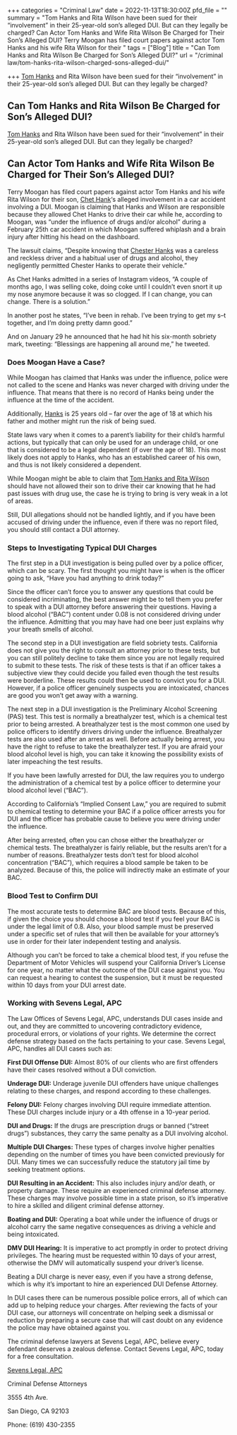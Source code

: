+++
categories = "Criminal Law"
date = 2022-11-13T18:30:00Z
pfd_file = ""
summary = "Tom Hanks and Rita Wilson have been sued for their “involvement” in their 25-year-old son’s alleged DUI. But can they legally be charged? Can Actor Tom Hanks and Wife Rita Wilson Be Charged for Their Son’s Alleged DUI? Terry Moogan has filed court papers against actor Tom Hanks and his wife Rita Wilson for their "
tags = ["Blog"]
title = "Can Tom Hanks and Rita Wilson Be Charged for Son’s Alleged DUI?"
url = "/criminal law/tom-hanks-rita-wilson-charged-sons-alleged-dui/"

+++
[Tom Hanks](https://www.sevenslegal.com/) and Rita Wilson have been sued for their “involvement” in their 25-year-old son’s alleged DUI. But can they legally be charged?

## Can Tom Hanks and Rita Wilson Be Charged for Son’s Alleged DUI?

[Tom Hanks](https://www.sevenslegal.com/) and Rita Wilson have been sued for their “involvement” in their 25-year-old son’s alleged DUI. But can they legally be charged?

## Can Actor Tom Hanks and Wife Rita Wilson Be Charged for Their Son’s Alleged DUI?

Terry Moogan has filed court papers against actor Tom Hanks and his wife Rita Wilson for their son, [Chet Hank](https://www.sevenslegal.com/)‘s alleged involvement in a car accident involving a DUI. Moogan is claiming that Hanks and Wilson are responsible because they allowed Chet Hanks to drive their car while he, according to Moogan, was “under the influence of drugs and/or alcohol” during a February 25th car accident in which Moogan suffered whiplash and a brain injury after hitting his head on the dashboard.

The lawsuit claims, “Despite knowing that [Chester Hanks](https://www.sevenslegal.com/) was a careless and reckless driver and a habitual user of drugs and alcohol, they negligently permitted Chester Hanks to operate their vehicle.”

As Chet Hanks admitted in a series of Instagram videos, “A couple of months ago, I was selling coke, doing coke until I couldn’t even snort it up my nose anymore because it was so clogged. If I can change, you can change. There is a solution.”

In another post he states, “I’ve been in rehab. I’ve been trying to get my s–t together, and I’m doing pretty damn good.”

And on January 29 he announced that he had hit his six-month sobriety mark, tweeting: “Blessings are happening all around me,” he tweeted.

### Does Moogan Have a Case?

While Moogan has claimed that Hanks was under the influence, police were not called to the scene and Hanks was never charged with driving under the influence. That means that there is no record of Hanks being under the influence at the time of the accident.

Additionally, [Hanks](https://www.sevenslegal.com/) is 25 years old – far over the age of 18 at which his father and mother might run the risk of being sued.

State laws vary when it comes to a parent’s liability for their child’s harmful actions, but typically that can only be used for an underage child, or one that is considered to be a legal dependent (if over the age of 18). This most likely does not apply to Hanks, who has an established career of his own, and thus is not likely considered a dependent.

While Moogan might be able to claim that [Tom Hanks and Rita Wilson](https://www.sevenslegal.com/) should have not allowed their son to drive their car knowing that he had past issues with drug use, the case he is trying to bring is very weak in a lot of areas.

Still, DUI allegations should not be handled lightly, and if you have been accused of driving under the influence, even if there was no report filed, you should still contact a DUI attorney.

### Steps to Investigating Typical DUI Charges

The first step in a DUI investigation is being pulled over by a police officer, which can be scary. The first thought you might have is when is the officer going to ask, “Have you had anything to drink today?”

Since the officer can’t force you to answer any questions that could be considered incriminating, the best answer might be to tell them you prefer to speak with a DUI attorney before answering their questions. Having a blood alcohol (“BAC”) content under 0.08 is not considered driving under the influence. Admitting that you may have had one beer just explains why your breath smells of alcohol.

The second step in a DUI investigation are field sobriety tests. California does not give you the right to consult an attorney prior to these tests, but you can still politely decline to take them since you are not legally required to submit to these tests. The risk of these tests is that if an officer takes a subjective view they could decide you failed even though the test results were borderline. These results could then be used to convict you for a DUI. However, if a police officer genuinely suspects you are intoxicated, chances are good you won’t get away with a warning.

The next step in a DUI investigation is the Preliminary Alcohol Screening (PAS) test. This test is normally a breathalyzer test, which is a chemical test prior to being arrested. A breathalyzer test is the most common one used by police officers to identify drivers driving under the influence. Breathalyzer tests are also used after an arrest as well. Before actually being arrest, you have the right to refuse to take the breathalyzer test. If you are afraid your blood alcohol level is high, you can take it knowing the possibility exists of later impeaching the test results.

If you have been lawfully arrested for DUI, the law requires you to undergo the administration of a chemical test by a police officer to determine your blood alcohol level (“BAC”).

According to California’s “Implied Consent Law,” you are required to submit to chemical testing to determine your BAC if a police officer arrests you for DUI and the officer has probable cause to believe you were driving under the influence.

After being arrested, often you can chose either the breathalyzer or chemical tests. The breathalyzer is fairly reliable, but the results aren’t for a number of reasons. Breathalyzer tests don’t test for blood alcohol concentration (“BAC”), which requires a blood sample be taken to be analyzed. Because of this, the police will indirectly make an estimate of your BAC.

### Blood Test to Confirm DUI

The most accurate tests to determine BAC are blood tests. Because of this, if given the choice you should choose a blood test if you feel your BAC is under the legal limit of 0.8. Also, your blood sample must be preserved under a specific set of rules that will then be available for your attorney’s use in order for their later independent testing and analysis.

Although you can’t be forced to take a chemical blood test, if you refuse the Department of Motor Vehicles will suspend your California Driver’s License for one year, no matter what the outcome of the DUI case against you. You can request a hearing to contest the suspension, but it must be requested within 10 days from your DUI arrest date.

### Working with Sevens Legal, APC

The Law Offices of Sevens Legal, APC, understands DUI cases inside and out, and they are committed to uncovering contradictory evidence, procedural errors, or violations of your rights. We determine the correct defense strategy based on the facts pertaining to your case. Sevens Legal, APC, handles all DUI cases such as:

**First DUI Offense DUI:** Almost 80% of our clients who are first offenders have their cases resolved without a DUI conviction.

**Underage DUI:** Underage juvenile DUI offenders have unique challenges relating to these charges, and respond according to these challenges.

**Felony DUI:** Felony charges involving DUI require immediate attention. These DUI charges include injury or a 4th offense in a 10-year period.

**DUI and Drugs:** If the drugs are prescription drugs or banned (“street drugs”) substances, they carry the same penalty as a DUI involving alcohol.

**Multiple DUI Charges:** These types of charges involve higher penalties depending on the number of times you have been convicted previously for DUI. Many times we can successfully reduce the statutory jail time by seeking treatment options.

**DUI Resulting in an Accident:** This also includes injury and/or death, or property damage. These require an experienced criminal defense attorney. These charges may involve possible time in a state prison, so it’s imperative to hire a skilled and diligent criminal defense attorney.

**Boating and DUI:** Operating a boat while under the influence of drugs or alcohol carry the same negative consequences as driving a vehicle and being intoxicated.

**DMV DUI Hearing:** It is imperative to act promptly in order to protect driving privileges. The hearing must be requested within 10 days of your arrest, otherwise the DMV will automatically suspend your driver’s license.

Beating a DUI charge is never easy, even if you have a strong defense, which is why it’s important to hire an experienced DUI Defense Attorney.

In DUI cases there can be numerous possible police errors, all of which can add up to helping reduce your charges. After reviewing the facts of your DUI case, our attorneys will concentrate on helping seek a dismissal or reduction by preparing a secure case that will cast doubt on any evidence the police may have obtained against you.

The criminal defense lawyers at Sevens Legal, APC, believe every defendant deserves a zealous defense. Contact Sevens Legal, APC, today for a free consultation.

[Sevens Legal, APC](https://www.sevenslegal.com/ "Sevens Legal, APC")

Criminal Defense Attorneys

3555 4th Ave.

San Diego, CA 92103

Phone: (619) 430-2355